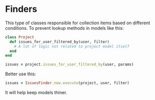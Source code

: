 # Finders

This type of classes responsible for collection items based on different conditions.
To prevent lookup methods in models like this:

```ruby
class Project
  def issues_for_user_filtered_by(user, filter)
    # A lot of logic not related to project model itself
  end
end

issues = project.issues_for_user_filtered_by(user, params)
```

Better use this:

```ruby
issues = IssuesFinder.new.execute(project, user, filter)
```

It will help keep models thiner.
